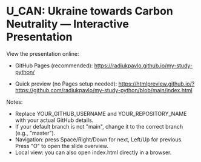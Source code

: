 # U_CAN: Ukraine towards Carbon Neutrality — Interactive Presentation

View the presentation online:

- GitHub Pages (recommended):
  https://radiukpavlo.github.io/my-study-python/

- Quick preview (no Pages setup needed):
  https://htmlpreview.github.io/?https://github.com/radiukpavlo/my-study-python/blob/main/index.html

Notes:
- Replace YOUR_GITHUB_USERNAME and YOUR_REPOSITORY_NAME with your actual GitHub details.
- If your default branch is not "main", change it to the correct branch (e.g., "master").
- Navigation: press Space/Right/Down for next, Left/Up for previous. Press "O" to open the slide overview.
- Local view: you can also open index.html directly in a browser.